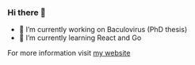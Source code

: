 ### Hi there 👋

- 🔭 I’m currently working on Baculovirus (PhD thesis)
- 🌱 I’m currently learning React and Go

For more information visit [my website](https://lfm-dev.github.io)
